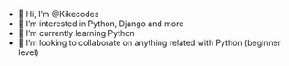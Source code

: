 - 👋 Hi, I’m @Kikecodes
- 👀 I’m interested in Python, Django and more
- 🌱 I’m currently learning Python
- 💞️ I’m looking to collaborate on anything related with Python (beginner level)

<!---
Kikecodes/Kikecodes is a ✨ special ✨ repository because its `README.md` (this file) appears on your GitHub profile.
You can click the Preview link to take a look at your changes.
--->
